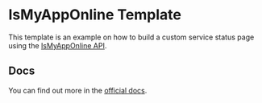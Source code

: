 # IsMyAppOnline Template

This template is an example on how to build a custom service status page using the [IsMyAppOnline API](https://ismyapponline.vercel.app/).

## Docs

You can find out more in the [official docs](https://ismyapponline.vercel.app/docs/introduction).